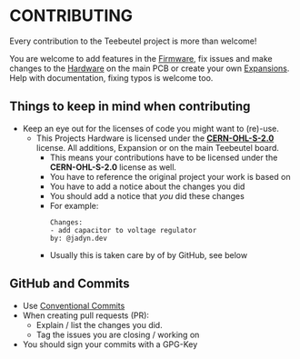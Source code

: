 # CONTRIBUTING

Every contribution to the Teebeutel project is more than welcome!

You are welcome to add features in the [Firmware](https://https://github.com/entropia/Teebeutel-Firmware), fix issues and make changes to the [Hardware](https://https://github.com/entropia/Teebeutel-Hardware) on the main PCB or create your own [Expansions](https://https://github.com/entropia/Teebeutel-Expansion). Help with documentation, fixing typos is welcome too.

## Things to keep in mind when contributing

- Keep an eye out for the licenses of code you might want to (re)-use.
  - This Projects Hardware is licensed under the **[CERN-OHL-S-2.0](https://https://ohwr.org/project/cernohl/wikis/Documents/CERN-OHL-version-2)** license. All additions, Expansion or on the main Teebeutel board. 
    - This means your contributions have to be licensed under the **CERN-OHL-S-2.0** license as well.
    - You have to reference the original project your work is based on
    - You have to add a notice about the changes you did
    - You should add a notice that *you* did these changes
    - For example:
      ```
      Changes:
      - add capacitor to voltage regulator
      by: @jadyn.dev
      ```
    - Usually this is taken care by of by GitHub, see below

## GitHub and Commits

- Use [Conventional Commits](https://www.conventionalcommits.org)
- When creating pull requests (PR):
  - Explain / list the changes you did.
  - Tag the issues you are closing / working on
- You should sign your commits with a GPG-Key
